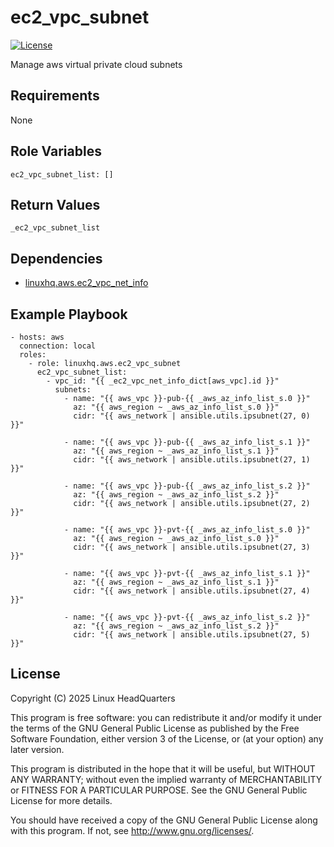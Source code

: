 # ec2\_vpc\_subnet

[![License](https://img.shields.io/badge/license-GPLv3-lightgreen)](https://www.gnu.org/licenses/gpl-3.0.en.html#license-text)

Manage aws virtual private cloud subnets

## Requirements

None

## Role Variables

    ec2_vpc_subnet_list: []

## Return Values

    _ec2_vpc_subnet_list

## Dependencies

* [linuxhq.aws.ec2\_vpc\_net\_info](https://github.com/linuxhq/ansible-collection-aws/tree/main/roles/ec2_vpc_net_info)

## Example Playbook

    - hosts: aws
      connection: local
      roles:
        - role: linuxhq.aws.ec2_vpc_subnet
          ec2_vpc_subnet_list:
            - vpc_id: "{{ _ec2_vpc_net_info_dict[aws_vpc].id }}"
              subnets:
                - name: "{{ aws_vpc }}-pub-{{ _aws_az_info_list_s.0 }}"
                  az: "{{ aws_region ~ _aws_az_info_list_s.0 }}"
                  cidr: "{{ aws_network | ansible.utils.ipsubnet(27, 0) }}"

                - name: "{{ aws_vpc }}-pub-{{ _aws_az_info_list_s.1 }}"
                  az: "{{ aws_region ~ _aws_az_info_list_s.1 }}"
                  cidr: "{{ aws_network | ansible.utils.ipsubnet(27, 1) }}"

                - name: "{{ aws_vpc }}-pub-{{ _aws_az_info_list_s.2 }}"
                  az: "{{ aws_region ~ _aws_az_info_list_s.2 }}"
                  cidr: "{{ aws_network | ansible.utils.ipsubnet(27, 2) }}"

                - name: "{{ aws_vpc }}-pvt-{{ _aws_az_info_list_s.0 }}"
                  az: "{{ aws_region ~ _aws_az_info_list_s.0 }}"
                  cidr: "{{ aws_network | ansible.utils.ipsubnet(27, 3) }}"

                - name: "{{ aws_vpc }}-pvt-{{ _aws_az_info_list_s.1 }}"
                  az: "{{ aws_region ~ _aws_az_info_list_s.1 }}"
                  cidr: "{{ aws_network | ansible.utils.ipsubnet(27, 4) }}"

                - name: "{{ aws_vpc }}-pvt-{{ _aws_az_info_list_s.2 }}"
                  az: "{{ aws_region ~ _aws_az_info_list_s.2 }}"
                  cidr: "{{ aws_network | ansible.utils.ipsubnet(27, 5) }}"

## License

Copyright (C) 2025 Linux HeadQuarters

This program is free software: you can redistribute it and/or modify
it under the terms of the GNU General Public License as published by
the Free Software Foundation, either version 3 of the License, or
(at your option) any later version.

This program is distributed in the hope that it will be useful,
but WITHOUT ANY WARRANTY; without even the implied warranty of
MERCHANTABILITY or FITNESS FOR A PARTICULAR PURPOSE. See the
GNU General Public License for more details.

You should have received a copy of the GNU General Public License
along with this program. If not, see <http://www.gnu.org/licenses/>.
